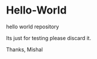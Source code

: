Hello-World
===========

hello world repository

Its just for testing please discard it.

Thanks,
Mishal
